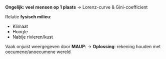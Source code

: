 **Ongelijk: veel mensen op 1 plaats**
-> Lorenz-curve & Gini-coefficient

Relatie **fysisch milieu**:
- Klimaat
- Hoogte
- Nabije rivieren/kust

Vaak onjuist weergegeven door **MAUP**:
-> **Oplossing**: rekening houden met oecumene/anoecumene wereld